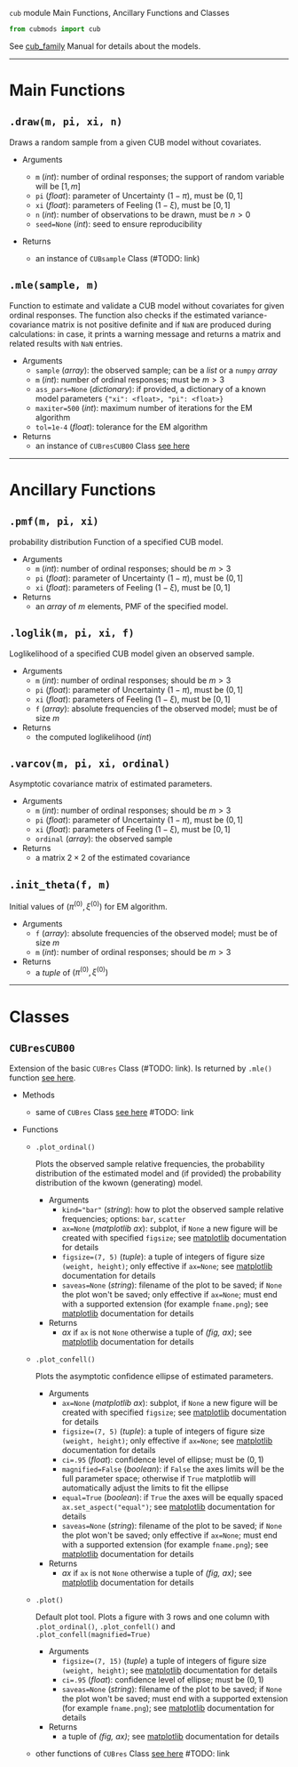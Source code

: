`cub` module Main Functions, Ancillary Functions and Classes

```Python
from cubmods import cub
```

See [cub_family](../02_cub_family.md) Manual for details about the models.

***

# Main Functions

## `.draw(m, pi, xi, n)`

Draws a random sample from a given CUB model without covariates.

- Arguments
  - `m` (_int_): number of ordinal responses; the support of random variable will be $[1,m]$
  - `pi` (_float_): parameter of Uncertainty $(1-\pi)$, must be $(0,1]$
  - `xi` (_float_): parameters of Feeling $(1-\xi)$, must be $[0,1]$
  - `n` (_int_): number of observations to be drawn, must be $n>0$
  - `seed=None` (_int_): seed to ensure reproducibility

- Returns
  - an instance of `CUBsample` Class (#TODO: link)

## `.mle(sample, m)`

Function to estimate and validate a CUB model without covariates for given ordinal responses. The function also checks if the estimated variance-covariance matrix is not positive definite and if `NaN` are produced during calculations: in case, it prints a warning message and returns a matrix and related results with `NaN` entries.

- Arguments
  - `sample` (_array_): the observed sample; can be a _list_ or a `numpy` _array_
  - `m` (_int_): number of ordinal responses; must be $m>3$
  - `ass_pars=None` (_dictionary_): if provided, a dictionary of a known model parameters `{"xi": <float>, "pi": <float>}`
  - `maxiter=500` (_int_): maximum number of iterations for the EM algorithm
  - `tol=1e-4` (_float_): tolerance for the EM algorithm
- Returns
  - an instance of `CUBresCUB00` Class [see here](cub.md#CUBresCUB00)

***

# Ancillary Functions

## `.pmf(m, pi, xi)`
probability distribution Function of a specified CUB model.
- Arguments
  - `m` (_int_): number of ordinal responses; should be $m>3$
  - `pi` (_float_): parameter of Uncertainty $(1-\pi)$, must be $(0,1]$
  - `xi` (_float_): parameters of Feeling $(1-\xi)$, must be $[0,1]$
- Returns
  - an _array_ of $m$ elements, PMF of the specified model.

## `.loglik(m, pi, xi, f)`
Loglikelihood of a specified CUB model given an observed sample.
- Arguments
  - `m` (_int_): number of ordinal responses; should be $m>3$
  - `pi` (_float_): parameter of Uncertainty $(1-\pi)$, must be $(0,1]$
  - `xi` (_float_): parameters of Feeling $(1-\xi)$, must be $[0,1]$
  - `f` (_array_): absolute frequencies of the observed model; must be of size $m$
- Returns
  - the computed loglikelihood (_int_)

## `.varcov(m, pi, xi, ordinal)`
Asymptotic covariance matrix of estimated parameters.
- Arguments
  - `m` (_int_): number of ordinal responses; should be $m>3$
  - `pi` (_float_): parameter of Uncertainty $(1-\pi)$, must be $(0,1]$
  - `xi` (_float_): parameters of Feeling $(1-\xi)$, must be $[0,1]$
  - `ordinal` (_array_): the observed sample
- Returns
  - a matrix $2 \times 2$ of the estimated covariance

## `.init_theta(f, m)`
Initial values of $(\pi^{(0)}, \xi^{(0)})$ for EM algorithm.
- Arguments
  - `f` (_array_): absolute frequencies of the observed model; must be of size $m$
  - `m` (_int_): number of ordinal responses; should be $m>3$
- Returns
  - a _tuple_ of $(\pi^{(0)}, \xi^{(0)})$

***

# Classes

## `CUBresCUB00`

Extension of the basic `CUBres` Class (#TODO: link). Is returned by `.mle()` function [see here](cub.md#mle).

- Methods
  - same of `CUBres` Class [see here]() #TODO: link

- Functions
  - `.plot_ordinal()`
    
    Plots the observed sample relative frequencies, the probability distribution of the estimated model and (if provided) the probability distribution of the kwown (generating) model.

    - Arguments
      - `kind="bar"` (_string_): how to plot the observed sample relative frequencies; options: `bar`, `scatter`
      - `ax=None` (_matplotlib ax_): subplot, if `None` a new figure will be created with specified `figsize`; see [matplotlib](https://matplotlib.org) documentation for details
      - `figsize=(7, 5)` (_tuple_): a tuple of integers of figure size `(weight, height)`; only effective if `ax=None`; see [matplotlib](https://matplotlib.org) documentation for details
      - `saveas=None` (_string_): filename of the plot to be saved; if `None` the plot won't be saved; only effective if `ax=None`; must end with a supported extension (for example `fname.png`); see [matplotlib](https://matplotlib.org) documentation for details
    - Returns
      - _ax_ if `ax` is not `None` otherwise a tuple of _(fig, ax)_; see [matplotlib](https://matplotlib.org) documentation for details

  - `.plot_confell()`

    Plots the asymptotic confidence ellipse of estimated parameters.
      
    - Arguments
      - `ax=None` (_matplotlib ax_): subplot, if `None` a new figure will be created with specified `figsize`; see [matplotlib](https://matplotlib.org) documentation for details
      - `figsize=(7, 5)` (_tuple_): a tuple of integers of figure size `(weight, height)`; only effective if `ax=None`; see [matplotlib](https://matplotlib.org) documentation for details
      - `ci=.95` (_float_): confidence level of ellipse; must be $(0,1)$
      - `magnified=False` (_boolean_): if `False` the axes limits will be the full parameter space; otherwise if `True` matplotlib will automatically adjust the limits to fit the ellipse
      - `equal=True` (_boolean_): if `True` the axes will be equally spaced `ax.set_aspect("equal")`; see [matplotlib](https://matplotlib.org) documentation for details
      - `saveas=None` (_string_): filename of the plot to be saved; if `None` the plot won't be saved; only effective if `ax=None`; must end with a supported extension (for example `fname.png`); see [matplotlib](https://matplotlib.org) documentation for details
    - Returns
      - _ax_ if `ax` is not `None` otherwise a tuple of _(fig, ax)_; see [matplotlib](https://matplotlib.org) documentation for details

  - `.plot()`
    
    Default plot tool. Plots a figure with 3 rows and one column with `.plot_ordinal()`, `.plot_confell()` and `.plot_confell(magnified=True)`
    - Arguments
      - `figsize=(7, 15)` (_tuple_) a tuple of integers of figure size `(weight, height)`; see [matplotlib](https://matplotlib.org) documentation for details
      - `ci=.95` (_float_): confidence level of ellipse; must be $(0,1)$
      - `saveas=None` (_string_): filename of the plot to be saved; if `None` the plot won't be saved; must end with a supported extension (for example `fname.png`); see [matplotlib](https://matplotlib.org) documentation for details
    - Returns
      - a tuple of _(fig, ax)_; see [matplotlib](https://matplotlib.org) documentation for details

  - other functions of `CUBres` Class [see here]() #TODO: link
